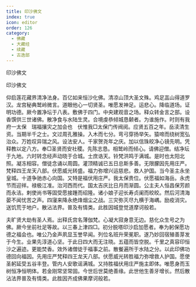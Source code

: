 ```yaml
---
title: 印沙佛文
index: true
icon: editor
order: 126
category:
  - 佛藏
  - 大藏经
  - 续藏
  - 古逸部
---
```


  印沙佛文  

印沙佛文  

仰启莲花藏界清净法身。百亿如来恒沙化佛。清凉山顶大圣文殊。鸡足嵓山得道罗汉。龙宫秘典鹫岭微言。道眼他心一切贤圣。唯愿发神足。运悲心。降临道场。证明功德。厥今置净坛于八表。敷佛于四门。中央建观音之场。释众转金言之部。设香馔供三世诸佛。散净食与水陆生灵。合境虔恭倾城恳颡者。为谁施作。时则有我府一太保　瑞福攘灾之加会也　伏惟我□太保门传阀阅。应贤五百之年。岳渎清生资。当期半千之士。文过周孔雅操。入木而七分。弯弓穿扬举矢。猿啼而绕树宽弘治众。万姓叹异瑞之风。设法安人。千家贺尧年之庆。加以信珠皎净心镜先明。凭释教以定八方。奉□圣贤而安社稷。先陈志恳。相鹫岭而倾心。请佛迎僧。结净坛于九地。六时转念经声动晓于合城。士庶诰天。铃梵洪鸣于满城。是时也太阳北照。凝冻相容。僧徒念诵以周圆。灌顶精诚已五日总斯多善。无限朦因先用庄严。梵释四王龙天八部。伏愿威光转盛。福力弥增兴运慈悲。救人护国。当今圣主永坐皇城。十道争驰赤心向国。又特是福伏用庄严。我太保贵位。伏愿福如海岳。永虎节而迎祥。禄极江准。治河西而代。国太吉庆比日月而渐圆。公主夫人恒昌保芳颜而永洁。剌使尚书等固受愿接踵而绍隆。诸小娘子迎长寿贞阑而皎皎。然后河清海晏不闻忧苦之声。四寖来降永绝烽烟尘之战。三灾弥灭尽九横于海嵎。励疫消灾。送饥荒于地户。散沾法界。普及有情类。此胜因城登觉道摩诃般若。  

夫旷贤大劫有圣人焉。出释氏宫名薄伽梵。心凝大寂身意无边。慈化众生号之为佛。厥今坐前社足等故。以三春上津四□。初分脱塔印沙启加愿者。奉为躬保愿功德之福会也。唯公乃金声夙显玉誉早闻。列位名班升荣冕职。遂乃妙回宿殖善芽发于今生。业果先淳道心坚。于此日四大而无注晓。五蕴而皆空脱。千里之真容印恒沙之遍迹。更能焚香。效外诸僧徒于福事之前。散餐遍所于水陆之分。以此印佛功德回向福因。先用庄严梵释四王龙天八部。伏愿威光转胜福力弥增救人护国。愿使圣躬延受五谷丰登。管内人安歌谣满城。又持胜福伏用庄严施主即体。唯愿身而玉树恒净恒明体。若金刚常坚常固。今世后世莫绝善缘。此世他生善牙增长。然后散沾法界普及有情类。此胜因齐成佛果摩诃般若。  
